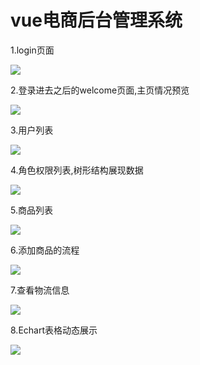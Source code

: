 # vue电商后台管理系统

1.login页面

![](D:\z-life\简历\wx\v1.jpg)

2.登录进去之后的welcome页面,主页情况预览

![](D:\z-life\简历\wx\v2.jpg)

3.用户列表

![](D:\z-life\简历\wx\v3.jpg)

4.角色权限列表,树形结构展现数据

![](D:\z-life\简历\wx\v8.jpg)

5.商品列表

![](D:\z-life\简历\wx\v5.jpg)

6.添加商品的流程

![](D:\z-life\简历\wx\v4.jpg)

7.查看物流信息

![](D:\z-life\简历\wx\v6.jpg)

8.Echart表格动态展示

![](D:\z-life\简历\wx\v7.jpg)